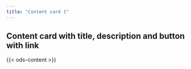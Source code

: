 ```yaml
---
title: "Content card 1"
---
```


## Content card with title, description and button with link

{{< ods-content >}}